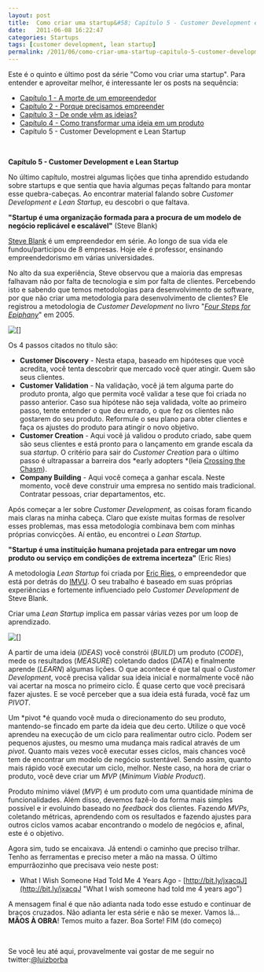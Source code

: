 ```yaml
---
layout: post
title:  Como criar uma startup&#58; Capítulo 5 - Customer Development e Lean Startup
date:   2011-06-08 16:22:47
categories: Startups
tags: [customer development, lean startup]
permalink: /2011/06/como-criar-uma-startup-capitulo-5-customer-development-e-lean-startup
---
```


Este é o quinto e último post da série "Como vou criar uma startup". Para entender e aproveitar melhor, é interessante ler os posts na sequência:
* [Capítulo 1 - A morte de um empreendedor](http://borba.blog.br/2011/04/como-criar-uma-startup-capitulo-1-a-morte-de-um-empreendedor/ "")
* [Capítulo 2 - Porque precisamos empreender](http://borba.blog.br/2011/04/como-criar-uma-startup-capitulo-2-porque-precisamos-empreender/ "")
* [Capítulo 3 - De onde vêm as ideias?](http://borba.blog.br/2011/04/como-criar-uma-startup-capitulo-3-de-onde-vem-as-ideias/ "Como criar uma startup: Capítulo 3 – De onde vem as ideias")
* [Capítulo 4 - Como transformar uma ideia em um produto](http://borba.blog.br/2011/05/como-criar-uma-startup-capitulo-4-como-transformar-uma-ideia-em-um-produto/ "Como criar uma startup: Capítulo 4 – Como transformar uma ideia em um produto")
* Capítulo 5 - Customer Development e Lean Startup

 



**Capítulo 5 - Customer Development e Lean Startup**

No último capítulo, mostrei algumas lições que tinha aprendido estudando sobre startups e que sentia que havia algumas peças faltando para montar esse quebra-cabeças. Ao encontrar material falando sobre *Customer Development *e* Lean Startup*, eu descobri o que faltava.

**"Startup é uma organização formada para a procura de um modelo de negócio replicável e escalável"** (Steve Blank)

[Steve Blank](http://bit.ly/lxlbrQ "Blog de Steve Blank") é um empreendedor em série. Ao longo de sua vida ele fundou/participou de 8 empresas. Hoje ele é professor, ensinando empreendedorismo em várias universidades.

No alto da sua experiência, Steve observou que a maioria das empresas falhavam não por falta de tecnologia e sim por falta de clientes. Percebendo isto e sabendo que temos metodologias para desenvolvimento de software, por que não criar uma metodologia para desenvolvimento de clientes? Ele registrou a metodologia de *Customer Development* no livro "*[Four Steps for Epiphany](http://amzn.to/lPHq10 "Four Steps for Epiphany")*" em 2005.

[![[]](http://borba.blog.br/wordpress/wp-content/uploads/2011/06/customer-development-model.jpg "customer development model")](http://borba.blog.br/wordpress/wp-content/uploads/2011/06/customer-development-model.jpg "")

Os 4 passos citados no título são:
* **Customer Discovery** - Nesta etapa, baseado em hipóteses que você acredita, você tenta descobrir que mercado você quer atingir. Quem são seus clientes.
* **Customer Validation** - Na validação, você já tem alguma parte do produto pronta, algo que permita você validar a tese que foi criada no passo anterior. Caso sua hipótese não seja validada, volte ao primeiro passo, tente entender o que deu errado, o que fez os clientes não gostarem do seu produto. Reformule o seu plano para obter clientes e faça os ajustes do produto para atingir o novo objetivo.
* **Customer Creation** - Aqui você já validou o produto criado, sabe quem são seus clientes e está pronto para o lançamento em grande escala da sua *startup*. O critério para sair do *Customer Creation* para o último passo é ultrapassar a barreira dos *early adopters *(leia [Crossing the Chasm](http://amzn.to/jGQIkr "Crossing the Chasm")).
* **Company Building** - Aqui você começa a ganhar escala. Neste momento, você deve construir uma empresa no sentido mais tradicional. Contratar pessoas, criar departamentos, etc.

Após começar a ler sobre *Customer Development,* as coisas foram ficando mais claras na minha cabeça. Claro que existe muitas formas de resolver esses problemas, mas essa metodologia combinava bem com minhas próprias convicções. Aí então, eu encontrei o *Lean Startup*.

**"Startup é uma instituição humana projetada para entregar um novo produto ou serviço em condições de extrema incerteza"** (Eric Ries)

A metodologia *Lean Startup* foi criada por [Eric Ries](http://bit.ly/mecRJz "Blog de Eric Ries"), o empreendedor que está por detrás do [IMVU](http://bit.ly/ihfdZQ "IMVU"). O seu trabalho é baseado em suas próprias experiências e fortemente influenciado pelo *Customer Development* de Steve Blank.

Criar uma *Lean Startup* implica em passar várias vezes por um loop de aprendizado.

[![[]](http://borba.blog.br/wordpress/wp-content/uploads/2011/06/Lean-Startup-loop-fundamental.jpg "Lean Startup loop fundamental")](http://borba.blog.br/wordpress/wp-content/uploads/2011/06/Lean-Startup-loop-fundamental.jpg "")

A partir de uma ideia (*IDEAS*) você constrói (*BUILD*) um produto (*CODE*), mede os resultados (*MEASURE*) coletando dados (*DATA*) e finalmente aprende (*LEARN*) algumas lições. O que acontece é que tal qual o *Customer Development*, você precisa validar sua ideia inicial e normalmente você não vai acertar na mosca no primeiro ciclo. É quase certo que você precisará fazer ajustes. E se você perceber que a sua ideia está furada, você faz um *PIVOT*.

Um *pivot *é quando você muda o direcionamento do seu produto, mantendo-se fincado em parte da ideia que deu certo. Utilize o que você aprendeu na execução de um ciclo para realimentar outro ciclo. Podem ser pequenos ajustes, ou mesmo uma mudança mais radical através de um *pivot*. Quanto mais vezes você executar esses ciclos, mais chances você tem de encontrar um modelo de negócio sustentável. Sendo assim, quanto mais rápido você executar um ciclo, melhor. Neste caso, na hora de criar o produto, você deve criar um *MVP* (*Minimum Viable Product*).

Produto mínimo viável (*MVP*) é um produto com uma quantidade mínima de funcionalidades. Além disso, devemos fazê-lo da forma mais simples possível e ir evoluindo baseado no *feedback* dos clientes. Fazendo *MVPs*, coletando métricas, aprendendo com os resultados e fazendo ajustes para outros ciclos vamos acabar encontrando o modelo de negócios e, afinal, este é o objetivo.

Agora sim, tudo se encaixava. Já entendi o caminho que preciso trilhar. Tenho as ferramentas e preciso meter a mão na massa. O último empurrãozinho que precisava veio neste post:
* What I Wish Someone Had Told Me 4 Years Ago - [http://bit.ly/jxacqJ](http://bit.ly/jxacqJ "What I wish someone had told me 4 years ago")

A mensagem final é que não adianta nada todo esse estudo e continuar de braços cruzados. Não adianta ler esta série e não se mexer. Vamos lá... **MÃOS À OBRA**! Temos muito a fazer. Boa Sorte!
FIM (do começo)

 

Se você leu até aqui, provavelmente vai gostar de me seguir no twitter:[@luizborba](http://twitter.com/luizborba "Twitter de Borba")
